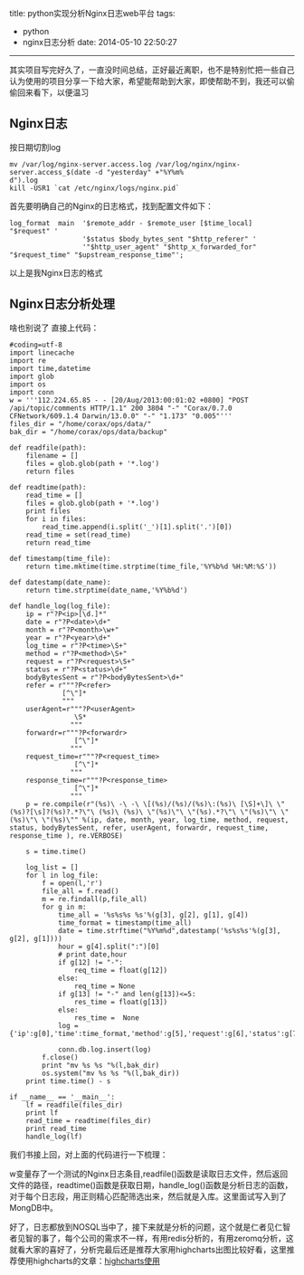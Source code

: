 title: python实现分析Nginx日志web平台
tags:
  - python
  - nginx日志分析
date: 2014-05-10 22:50:27
---


其实项目写完好久了，一直没时间总结，正好最近离职，也不是特别忙把一些自己认为使用的项目分享一下给大家，希望能帮助到大家，即使帮助不到，我还可以偷偷回来看下，以便温习


## Nginx日志

按日期切割log


```
mv /var/log/nginx-server.access.log /var/log/nginx/nginx-server.access_$(date -d "yesterday" +"%Y%m%
d").log
kill -USR1 `cat /etc/nginx/logs/nginx.pid`
```

首先要明确自己的Nginx的日志格式，找到配置文件如下：


```
log_format  main  '$remote_addr - $remote_user [$time_local] "$request" '
                  '$status $body_bytes_sent "$http_referer" '
                  '"$http_user_agent" "$http_x_forwarded_for" "$request_time" "$upstream_response_time"';
```

以上是我Nginx日志的格式



## Nginx日志分析处理

啥也别说了 直接上代码：


```
#coding=utf-8
import linecache
import re
import time,datetime
import glob
import os
import conn
w = '''112.224.65.85 - - [20/Aug/2013:00:01:02 +0800] "POST /api/topic/comments HTTP/1.1" 200 3804 "-" "Corax/0.7.0 CFNetwork/609.1.4 Darwin/13.0.0" "-" "1.173" "0.005"'''
files_dir = "/home/corax/ops/data/"
bak_dir = "/home/corax/ops/data/backup"

def readfile(path):
    filename = []
    files = glob.glob(path + '*.log')
    return files

def readtime(path):
    read_time = []
    files = glob.glob(path + '*.log')
    print files
    for i in files:
        read_time.append(i.split('_')[1].split('.')[0])
    read_time = set(read_time)
    return read_time

def timestamp(time_file):
    return time.mktime(time.strptime(time_file,'%Y%b%d %H:%M:%S'))

def datestamp(date_name):
    return time.strptime(date_name,'%Y%b%d')

def handle_log(log_file):
    ip = r"?P<ip>[\d.]*"
    date = r"?P<date>\d+"
    month = r"?P<month>\w+"
    year = r"?P<year>\d+"
    log_time = r"?P<time>\S+"
    method = r"?P<method>\S+"
    request = r"?P<request>\S+"
    status = r"?P<status>\d+"
    bodyBytesSent = r"?P<bodyBytesSent>\d+"
    refer = r"""?P<refer>
             [^\"]*
             """
    userAgent=r"""?P<userAgent>
                \S*
               """
    forwardr=r"""?P<forwardr>
                [^\"]*
               """
    request_time=r"""?P<request_time>
                [^\"]*
               """
    response_time=r"""?P<response_time>
                [^\"]*
               """
    p = re.compile(r"(%s)\ -\ -\ \[(%s)/(%s)/(%s)\:(%s)\ [\S]+\]\ \"(%s)?[\s]?(%s)?.*?\"\ (%s)\ (%s)\ \"(%s)\"\ \"(%s).*?\"\ \"(%s)\"\ \"(%s)\"\ \"(%s)\"" %(ip, date, month, year, log_time, method, request, status, bodyBytesSent, refer, userAgent, forwardr, request_time, response_time ), re.VERBOSE)

    s = time.time()

    log_list = []
    for l in log_file:
        f = open(l,'r')
        file_all = f.read()
        m = re.findall(p,file_all)
        for g in m:
            time_all = '%s%s%s %s'%(g[3], g[2], g[1], g[4])
            time_format = timestamp(time_all)
            date = time.strftime("%Y%m%d",datestamp('%s%s%s'%(g[3], g[2], g[1])))
            hour = g[4].split(":")[0]
            # print date,hour
            if g[12] != "-":
                req_time = float(g[12])
            else:
                req_time = None
            if g[13] != "-" and len(g[13])<=5:
                res_time = float(g[13])
            else:
                res_time =  None
            log = {'ip':g[0],'time':time_format,'method':g[5],'request':g[6],'status':g[7],'bodyBytesSent':g[8],'refer':g[9],'userAgent':g[10],'forwardr':g[11],'request_time':req_time,'response_time':res_time,'date':int(date),'hour':int(hour)}

            conn.db.log.insert(log)
        f.close()
        print "mv %s %s "%(l,bak_dir)
        os.system("mv %s %s "%(l,bak_dir))
    print time.time() - s

if __name__ == '__main__':
    lf = readfile(files_dir)
    print lf
    read_time = readtime(files_dir)
    print read_time
    handle_log(lf)
```
我们书接上回，对上面的代码进行一下梳理：

w变量存了一个测试的Nginx日志条目,readfile()函数是读取日志文件，然后返回文件的路径，readtime()函数是获取日期，handle_log()函数是分析日志的函数，对于每个日志段，用正则精心匹配筛选出来，然后就是入库。这里面试写入到了MongDB中。

好了，日志都放到NOSQL当中了，接下来就是分析的问题，这个就是仁者见仁智者见智的事了，每个公司的需求不一样，有用redis分析的，有用zeromq分析，这就看大家的喜好了，分析完最后还是推荐大家用highcharts出图比较好看，这里推荐使用highcharts的文章：[highcharts使用](http://opslinux.com/python_and_highcharts-.html)


